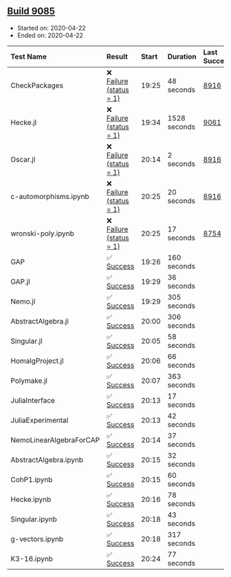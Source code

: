 ## [Build 9085](https://oscarci.mathematik.uni-kl.de/job/oscar/9085/)

* Started on: 2020-04-22
* Ended on: 2020-04-22

| Test Name    | Result | Start | Duration | Last Success | First Failure |
|:-------------|:-------|:------|:---------|:-------------|:--------------|
| CheckPackages | ❌ [Failure (status = 1)](https://oscarci.mathematik.uni-kl.de/job/oscar/9085/artifact/logs/build-9085/CheckPackages.log) | 19:25 | 48 seconds | [8916](https://oscarci.mathematik.uni-kl.de/job/oscar/8916/) | [8920](https://oscarci.mathematik.uni-kl.de/job/oscar/8920/) |
| Hecke.jl | ❌ [Failure (status = 1)](https://oscarci.mathematik.uni-kl.de/job/oscar/9085/artifact/logs/build-9085/Hecke.jl.log) | 19:34 | 1528 seconds | [9061](https://oscarci.mathematik.uni-kl.de/job/oscar/9061/) | [9062](https://oscarci.mathematik.uni-kl.de/job/oscar/9062/) |
| Oscar.jl | ❌ [Failure (status = 1)](https://oscarci.mathematik.uni-kl.de/job/oscar/9085/artifact/logs/build-9085/Oscar.jl.log) | 20:14 | 2 seconds | [8916](https://oscarci.mathematik.uni-kl.de/job/oscar/8916/) | [8920](https://oscarci.mathematik.uni-kl.de/job/oscar/8920/) |
| c-automorphisms.ipynb | ❌ [Failure (status = 1)](https://oscarci.mathematik.uni-kl.de/job/oscar/9085/artifact/logs/build-9085/c-automorphisms.ipynb.log) | 20:25 | 20 seconds | [8916](https://oscarci.mathematik.uni-kl.de/job/oscar/8916/) | [8920](https://oscarci.mathematik.uni-kl.de/job/oscar/8920/) |
| wronski-poly.ipynb | ❌ [Failure (status = 1)](https://oscarci.mathematik.uni-kl.de/job/oscar/9085/artifact/logs/build-9085/wronski-poly.ipynb.log) | 20:25 | 17 seconds | [8754](https://oscarci.mathematik.uni-kl.de/job/oscar/8754/) | [8755](https://oscarci.mathematik.uni-kl.de/job/oscar/8755/) |
| GAP | ✅ [Success](https://oscarci.mathematik.uni-kl.de/job/oscar/9085/artifact/logs/build-9085/GAP.log) | 19:26 | 160 seconds |  |  |
| GAP.jl | ✅ [Success](https://oscarci.mathematik.uni-kl.de/job/oscar/9085/artifact/logs/build-9085/GAP.jl.log) | 19:29 | 36 seconds |  |  |
| Nemo.jl | ✅ [Success](https://oscarci.mathematik.uni-kl.de/job/oscar/9085/artifact/logs/build-9085/Nemo.jl.log) | 19:29 | 305 seconds |  |  |
| AbstractAlgebra.jl | ✅ [Success](https://oscarci.mathematik.uni-kl.de/job/oscar/9085/artifact/logs/build-9085/AbstractAlgebra.jl.log) | 20:00 | 306 seconds |  |  |
| Singular.jl | ✅ [Success](https://oscarci.mathematik.uni-kl.de/job/oscar/9085/artifact/logs/build-9085/Singular.jl.log) | 20:05 | 58 seconds |  |  |
| HomalgProject.jl | ✅ [Success](https://oscarci.mathematik.uni-kl.de/job/oscar/9085/artifact/logs/build-9085/HomalgProject.jl.log) | 20:06 | 66 seconds |  |  |
| Polymake.jl | ✅ [Success](https://oscarci.mathematik.uni-kl.de/job/oscar/9085/artifact/logs/build-9085/Polymake.jl.log) | 20:07 | 363 seconds |  |  |
| JuliaInterface | ✅ [Success](https://oscarci.mathematik.uni-kl.de/job/oscar/9085/artifact/logs/build-9085/JuliaInterface.log) | 20:13 | 17 seconds |  |  |
| JuliaExperimental | ✅ [Success](https://oscarci.mathematik.uni-kl.de/job/oscar/9085/artifact/logs/build-9085/JuliaExperimental.log) | 20:13 | 42 seconds |  |  |
| NemoLinearAlgebraForCAP | ✅ [Success](https://oscarci.mathematik.uni-kl.de/job/oscar/9085/artifact/logs/build-9085/NemoLinearAlgebraForCAP.log) | 20:14 | 37 seconds |  |  |
| AbstractAlgebra.ipynb | ✅ [Success](https://oscarci.mathematik.uni-kl.de/job/oscar/9085/artifact/logs/build-9085/AbstractAlgebra.ipynb.log) | 20:15 | 32 seconds |  |  |
| CohP1.ipynb | ✅ [Success](https://oscarci.mathematik.uni-kl.de/job/oscar/9085/artifact/logs/build-9085/CohP1.ipynb.log) | 20:15 | 60 seconds |  |  |
| Hecke.ipynb | ✅ [Success](https://oscarci.mathematik.uni-kl.de/job/oscar/9085/artifact/logs/build-9085/Hecke.ipynb.log) | 20:16 | 78 seconds |  |  |
| Singular.ipynb | ✅ [Success](https://oscarci.mathematik.uni-kl.de/job/oscar/9085/artifact/logs/build-9085/Singular.ipynb.log) | 20:18 | 43 seconds |  |  |
| g-vectors.ipynb | ✅ [Success](https://oscarci.mathematik.uni-kl.de/job/oscar/9085/artifact/logs/build-9085/g-vectors.ipynb.log) | 20:18 | 317 seconds |  |  |
| K3-16.ipynb | ✅ [Success](https://oscarci.mathematik.uni-kl.de/job/oscar/9085/artifact/logs/build-9085/K3-16.ipynb.log) | 20:24 | 77 seconds |  |  |
